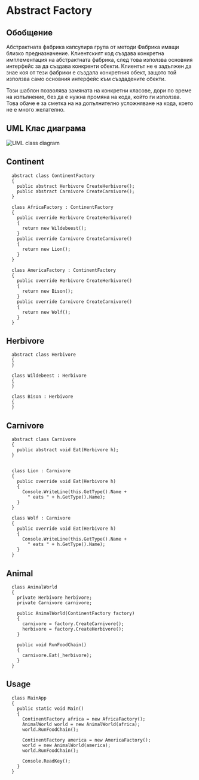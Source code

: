 # Abstract Factory

## Обобщение

Абстрактната фабрика капсулира група от методи Фабрика имащи близко предназначение. Клиентският код създава конкретна имплементация на абстрактната фабрика, след това използва основния интерфейс за да създава конкренти обекти. Клиентът не е задължен да знае коя от тези фабрики е създала конкретния обект, защото той използва само основния интерфейс към създадените обекти.

Този шаблон позволява замяната на конкретни класове, дори по време на изпълнение, без да е нужна промяна на кода, който ги използва. Това обаче е за сметка на на допълнително усложняване на кода, което не е много желателно.


## UML Клас диаграма

![UML class diagram](http://www.bogotobogo.com/DesignPatterns/images/abstfactorymethod/Abstract_Factory_design_pattern.png)

## Continent

	  abstract class ContinentFactory
	  {
	    public abstract Herbivore CreateHerbivore();
	    public abstract Carnivore CreateCarnivore();
	  }

	  class AfricaFactory : ContinentFactory
	  {
	    public override Herbivore CreateHerbivore()
	    {
	      return new Wildebeest();
	    }
	    public override Carnivore CreateCarnivore()
	    {
	      return new Lion();
	    }
	  }

	  class AmericaFactory : ContinentFactory
	  {
	    public override Herbivore CreateHerbivore()
	    {
	      return new Bison();
	    }
	    public override Carnivore CreateCarnivore()
	    {
	      return new Wolf();
	    }
	  }


## Herbivore
	  abstract class Herbivore
	  {
	  }

	  class Wildebeest : Herbivore
	  {
	  }

	  class Bison : Herbivore
	  {
	  }
## Carnivore
	  abstract class Carnivore
	  {
	    public abstract void Eat(Herbivore h);
	  }
	 
	 
	  class Lion : Carnivore
	  {
	    public override void Eat(Herbivore h)
	    {
	      Console.WriteLine(this.GetType().Name +
	        " eats " + h.GetType().Name);
	    }
	  }
	 
	  class Wolf : Carnivore
	  {
	    public override void Eat(Herbivore h)
	    {
	      Console.WriteLine(this.GetType().Name +
	        " eats " + h.GetType().Name);
	    }
	  }
	 
## Animal

	  class AnimalWorld
	  {
	    private Herbivore herbivore;
	    private Carnivore carnivore;
	 
	    public AnimalWorld(ContinentFactory factory)
	    {
	      carnivore = factory.CreateCarnivore();
	      herbivore = factory.CreateHerbivore();
	    }
	 
	    public void RunFoodChain()
	    {
	      carnivore.Eat(_herbivore);
	    }
	  }



## Usage

	  class MainApp
	  {
	    public static void Main()
	    {
	      ContinentFactory africa = new AfricaFactory();
	      AnimalWorld world = new AnimalWorld(africa);
	      world.RunFoodChain();
	 
	      ContinentFactory america = new AmericaFactory();
	      world = new AnimalWorld(america);
	      world.RunFoodChain();
	 
	      Console.ReadKey();
	    }
	  }